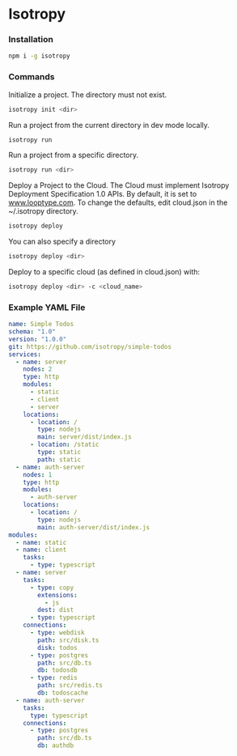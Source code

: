 # Isotropy

### Installation

```bash
npm i -g isotropy
```

### Commands

Initialize a project. The directory must not exist.

```bash
isotropy init <dir>
```

Run a project from the current directory in dev mode locally.

```bash
isotropy run
```

Run a project from a specific directory.

```bash
isotropy run <dir>
```

Deploy a Project to the Cloud. The Cloud must implement Isotropy Deployment Specification 1.0 APIs.
By default, it is set to www.looptype.com. To change the defaults, edit cloud.json in the ~/.isotropy directory.

```bash
isotropy deploy
```

You can also specify a directory

```bash
isotropy deploy <dir>
```

Deploy to a specific cloud (as defined in cloud.json) with:

```bash
isotropy deploy <dir> -c <cloud_name>
```

### Example YAML File

```yaml
name: Simple Todos
schema: "1.0"
version: "1.0.0"
git: https://github.com/isotropy/simple-todos
services:
  - name: server
    nodes: 2
    type: http
    modules:
      - static
      - client
      - server
    locations:
      - location: /
        type: nodejs
        main: server/dist/index.js
      - location: /static
        type: static
        path: static
  - name: auth-server
    nodes: 1
    type: http
    modules:
      - auth-server
    locations:
      - location: /
        type: nodejs
        main: auth-server/dist/index.js
modules:
  - name: static
  - name: client
    tasks:
      - type: typescript
  - name: server
    tasks:
      - type: copy
        extensions:
          - js
        dest: dist
      - type: typescript
    connections:
      - type: webdisk
        path: src/disk.ts
        disk: todos
      - type: postgres
        path: src/db.ts
        db: todosdb
      - type: redis
        path: src/redis.ts
        db: todoscache
  - name: auth-server
    tasks:
      type: typescript
    connections:
      - type: postgres
        path: src/db.ts
        db: authdb
```
